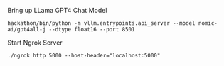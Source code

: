 Bring up LLama GPT4 Chat Model

`hackathon/bin/python -m vllm.entrypoints.api_server --model nomic-ai/gpt4all-j --dtype float16 --port 8501`


Start Ngrok Server

`./ngrok http 5000 --host-header="localhost:5000"`